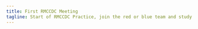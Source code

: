 ```yaml
---
title: First RMCCDC Meeting
tagline: Start of RMCCDC Practice, join the red or blue team and study up on vulnerabilities. Future meetings will consist of exploiting and hardening them.
---
```

